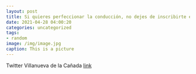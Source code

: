 ```yaml
---
layout: post
title: Si quieres perfeccionar la conducción, no dejes de inscribirte en los cursos gratuitos 🚗 programados para el 9 de mayo. Más info...
date: 2021-04-28 04:00:20
categories: uncategorized
tags:
- random
image: /img/image.jpg
caption: This is a picture
---
```

Twitter Villanueva de la Cañada [link](https://twitter.com/AytoVDLCanada/status/1386995111188475904)
